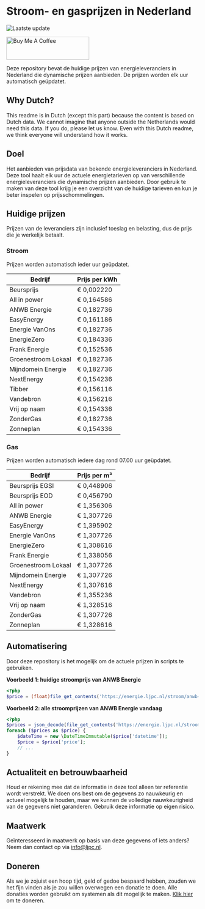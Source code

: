 # Stroom- en gasprijzen in Nederland

![Laatste update](https://img.shields.io/badge/laatste%20update-2024--11--24%2012%3A00%20CET-brightgreen)

<a href="https://www.buymeacoffee.com/Lars-" target="_blank"><img src="https://cdn.buymeacoffee.com/buttons/v2/default-orange.png" alt="Buy Me A Coffee" height="60" style="height: 60px !important;width: 217px !important;" ></a>

Deze repository bevat de huidige prijzen van energieleveranciers in Nederland die dynamische prijzen aanbieden. De prijzen worden elk uur automatisch geüpdatet.

## Why Dutch?

This readme is in Dutch (except this part) because the content is based on Dutch data. We cannot imagine that anyone outside the Netherlands would need this data. If you do, please let us know. Even with this Dutch readme, we think
everyone will understand how it works.

## Doel

Het aanbieden van prijsdata van bekende energieleveranciers in Nederland. Deze tool haalt elk uur de actuele energietarieven op van verschillende energieleveranciers die dynamische prijzen aanbieden. Door gebruik te maken van deze tool
krijg je een overzicht van de huidige tarieven en kun je beter inspelen op prijsschommelingen.

## Huidige prijzen

Prijzen van de leveranciers zijn inclusief toeslag en belasting, dus de prijs die je werkelijk betaalt.

### Stroom

Prijzen worden automatisch ieder uur geüpdatet.

 Bedrijf | Prijs per kWh 
---------|---------------
Beursprijs | € 0,002220
All in power | € 0,164586
ANWB Energie | € 0,182736
EasyEnergy | € 0,161186
Energie VanOns | € 0,182736
EnergieZero | € 0,184336
Frank Energie | € 0,152536
Groenestroom Lokaal | € 0,182736
Mijndomein Energie | € 0,182736
NextEnergy | € 0,154236
Tibber | € 0,156116
Vandebron | € 0,156216
Vrij op naam | € 0,154336
ZonderGas | € 0,182736
Zonneplan | € 0,154336


### Gas

Prijzen worden automatisch iedere dag rond 07.00 uur geüpdatet.

 Bedrijf | Prijs per m³ 
---------|--------------
Beursprijs EGSI | € 0,448906
Beursprijs EOD | € 0,456790
All in power | € 1,356306
ANWB Energie | € 1,307726
EasyEnergy | € 1,395902
Energie VanOns | € 1,307726
EnergieZero | € 1,308616
Frank Energie | € 1,338056
Groenestroom Lokaal | € 1,307726
Mijndomein Energie | € 1,307726
NextEnergy | € 1,307616
Vandebron | € 1,355236
Vrij op naam | € 1,328516
ZonderGas | € 1,307726
Zonneplan | € 1,328616


## Automatisering

Door deze repository is het mogelijk om de actuele prijzen in scripts te gebruiken.

**Voorbeeld 1: huidige stroomprijs van ANWB Energie**

```php
<?php
$price = (float)file_get_contents('https://energie.ljpc.nl/stroom/anwb-energie-nu.txt');

```

**Voorbeeld 2: alle stroomprijzen van ANWB Energie vandaag**

```php
<?php
$prices = json_decode(file_get_contents('https://energie.ljpc.nl/stroom/all-in-power-vandaag.json'),true);
foreach ($prices as $price) {
    $dateTime = new \DateTimeImmutable($price['datetime']);
    $price = $price['price'];
    // ...
}
```

## Actualiteit en betrouwbaarheid

Houd er rekening mee dat de informatie in deze tool alleen ter referentie wordt verstrekt. We doen ons best om de gegevens zo nauwkeurig en actueel mogelijk te houden, maar we kunnen de volledige nauwkeurigheid van de gegevens niet
garanderen. Gebruik deze informatie op eigen risico.

## Maatwerk

Geïnteresseerd in maatwerk op basis van deze gegevens of iets anders? Neem dan contact op
via [info@ljpc.nl](mailto:info@ljpc.nl?subject=Energie%20prijzen).

## Doneren

Als we je zojuist een hoop tijd, geld of gedoe bespaard hebben, zouden we het fijn vinden als je zou willen overwegen een
donatie te doen. Alle donaties worden gebruikt om systemen als dit mogelijk te
maken. [Klik hier](https://www.buymeacoffee.com/Lars-) om te doneren.
